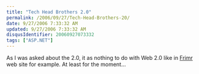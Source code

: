 ```yaml
---
title: "Tech Head Brothers 2.0"
permalink: /2006/09/27/Tech-Head-Brothers-20/
date: 9/27/2006 7:33:32 AM
updated: 9/27/2006 7:33:32 AM
disqusIdentifier: 20060927073332
tags: ["ASP.NET"]
---
```

As I was asked about the 2.0, it as nothing to do with Web 2.0 like in [Frimr](http://frimr.dyndns.org/) web site for example. At least for the moment... 
